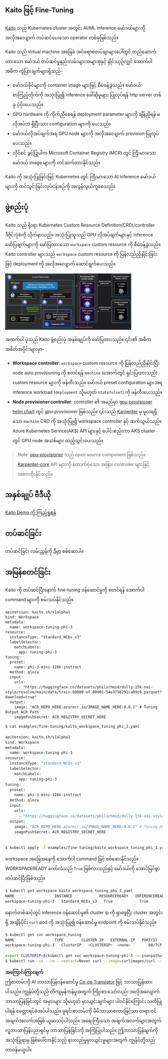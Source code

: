 <!--
CO_OP_TRANSLATOR_METADATA:
{
  "original_hash": "a1c62bf7d86d6186bf8d3917196a92a0",
  "translation_date": "2025-07-09T18:57:11+00:00",
  "source_file": "md/03.FineTuning/FineTuning_Kaito.md",
  "language_code": "my"
}
-->
## Kaito ဖြင့် Fine-Tuning

[Kaito](https://github.com/Azure/kaito) သည် Kubernetes cluster အတွင်း AI/ML inference မော်ဒယ်များကို အလိုအလျောက် တပ်ဆင်ပေးသော operator တစ်ခုဖြစ်သည်။

Kaito သည် virtual machine အခြေခံ အင်ဖရာစတပ်ချာများပေါ်တွင် တည်ဆောက်ထားသော မော်ဒယ် တပ်ဆင်မှုနည်းလမ်းများအများစုနှင့် နှိုင်းယှဉ်လျှင် အောက်ပါ အဓိက ကွဲပြားချက်များရှိသည်-

- မော်ဒယ်ဖိုင်များကို container image များဖြင့် စီမံခန့်ခွဲသည်။ မော်ဒယ်စာကြည့်တိုက်ကို အသုံးပြု၍ inference ခေါ်ဆိုမှုများ ပြုလုပ်ရန် http server တစ်ခု ပံ့ပိုးပေးသည်။
- GPU hardware ကို ကိုက်ညီစေရန် deployment parameter များကို ချိန်ညှိရန် မလိုအပ်ဘဲ ရှိပြီးသား configuration များကို ပေးသည်။
- မော်ဒယ်လိုအပ်ချက်အရ GPU node များကို အလိုအလျောက် provision ပြုလုပ်ပေးသည်။
- လိုင်စင် ခွင့်ပြုပါက Microsoft Container Registry (MCR) တွင် ကြီးမားသော မော်ဒယ် image များကို တင်ဆက်ထားနိုင်သည်။

Kaito ကို အသုံးပြုခြင်းဖြင့် Kubernetes တွင် ကြီးမားသော AI inference မော်ဒယ်များကို တင်သွင်းခြင်းလုပ်ငန်းစဉ်ကို အလွန်လွယ်ကူစေသည်။

## ဖွဲ့စည်းပုံ

Kaito သည် ရိုးရာ Kubernetes Custom Resource Definition(CRD)/controller ဒီဇိုင်းပုံစံကို လိုက်နာသည်။ အသုံးပြုသူသည် GPU လိုအပ်ချက်များနှင့် inference ဖော်ပြချက်များကို ဖော်ပြထားသော `workspace` custom resource ကို စီမံခန့်ခွဲသည်။ Kaito controller များသည် `workspace` custom resource ကို ပြန်လည်ညှိနှိုင်းခြင်းဖြင့် deployment ကို အလိုအလျောက် ဆောင်ရွက်ပေးသည်။
<div align="left">
  <img src="https://github.com/kaito-project/kaito/raw/main/docs/img/arch.png" width=80% title="Kaito architecture" alt="Kaito architecture">
</div>

အထက်ပါ ပုံသည် Kaito ဖွဲ့စည်းပုံ အနှစ်ချုပ်ကို ဖော်ပြထားသည်။ ၎င်း၏ အဓိက အစိတ်အပိုင်းများမှာ-

- **Workspace controller**: `workspace` custom resource ကို ပြန်လည်ညှိနှိုင်းပြီး node auto provisioning ကို စတင်ရန် `machine` (အောက်တွင် ရှင်းပြထားသည်) custom resource များကို ဖန်တီးသည်။ မော်ဒယ် preset configuration များအရ inference workload (`deployment` သို့မဟုတ် `statefulset`) ကို ဖန်တီးပေးသည်။
- **Node provisioner controller**: controller ၏ အမည်မှာ [gpu-provisioner helm chart](https://github.com/Azure/gpu-provisioner/tree/main/charts/gpu-provisioner) တွင် *gpu-provisioner* ဖြစ်သည်။ ၎င်းသည် [Karpenter](https://sigs.k8s.io/karpenter) မှ မူလရရှိသော `machine` CRD ကို အသုံးပြု၍ workspace controller နှင့် ဆက်သွယ်သည်။ Azure Kubernetes Service(AKS) API များနှင့် ပေါင်းစည်းကာ AKS cluster တွင် GPU node အသစ်များ ထည့်သွင်းပေးသည်။
> Note: [*gpu-provisioner*](https://github.com/Azure/gpu-provisioner) သည် open source component ဖြစ်သည်။ [Karpenter-core](https://sigs.k8s.io/karpenter) API များကို ထောက်ပံ့သော အခြား controller များဖြင့် အစားထိုးနိုင်သည်။

## အနှစ်ချုပ် ဗီဒီယို  
[Kaito Demo ကို ကြည့်ရှုရန်](https://www.youtube.com/embed/pmfBSg7L6lE?si=b8hXKJXb1gEZcmAe)

## တပ်ဆင်ခြင်း

တပ်ဆင်ခြင်း လမ်းညွှန်ကို [ဒီမှာ](https://github.com/Azure/kaito/blob/main/docs/installation.md) စစ်ဆေးပါ။

## အမြန်စတင်ခြင်း

Kaito ကို တပ်ဆင်ပြီးနောက် fine-tuning ဝန်ဆောင်မှုကို စတင်ရန် အောက်ပါ command များကို စမ်းသပ်နိုင်သည်။

```
apiVersion: kaito.sh/v1alpha1
kind: Workspace
metadata:
  name: workspace-tuning-phi-3
resource:
  instanceType: "Standard_NC6s_v3"
  labelSelector:
    matchLabels:
      app: tuning-phi-3
tuning:
  preset:
    name: phi-3-mini-128k-instruct
  method: qlora
  input:
    urls:
      - "https://huggingface.co/datasets/philschmid/dolly-15k-oai-style/resolve/main/data/train-00000-of-00001-54e3756291ca09c6.parquet?download=true"
  output:
    image: "ACR_REPO_HERE.azurecr.io/IMAGE_NAME_HERE:0.0.1" # Tuning Output ACR Path
    imagePushSecret: ACR_REGISTRY_SECRET_HERE
```

```sh
$ cat examples/fine-tuning/kaito_workspace_tuning_phi_3.yaml

apiVersion: kaito.sh/v1alpha1
kind: Workspace
metadata:
  name: workspace-tuning-phi-3
resource:
  instanceType: "Standard_NC6s_v3"
  labelSelector:
    matchLabels:
      app: tuning-phi-3
tuning:
  preset:
    name: phi-3-mini-128k-instruct
  method: qlora
  input:
    urls:
      - "https://huggingface.co/datasets/philschmid/dolly-15k-oai-style/resolve/main/data/train-00000-of-00001-54e3756291ca09c6.parquet?download=true"
  output:
    image: "ACR_REPO_HERE.azurecr.io/IMAGE_NAME_HERE:0.0.1" # Tuning Output ACR Path
    imagePushSecret: ACR_REGISTRY_SECRET_HERE
    

$ kubectl apply -f examples/fine-tuning/kaito_workspace_tuning_phi_3.yaml
```

workspace အခြေအနေကို အောက်ပါ command ဖြင့် စစ်ဆေးနိုင်သည်။ WORKSPACEREADY ကော်လံသည် `True` ဖြစ်လာသည်နှင့် မော်ဒယ်ကို အောင်မြင်စွာ တပ်ဆင်ပြီးဖြစ်သည်။

```sh
$ kubectl get workspace kaito_workspace_tuning_phi_3.yaml
NAME                  INSTANCE            RESOURCEREADY   INFERENCEREADY   WORKSPACEREADY   AGE
workspace-tuning-phi-3   Standard_NC6s_v3   True            True             True             10m
```

နောက်တစ်ဆင့်တွင် inference ဝန်ဆောင်မှု၏ cluster ip ကို ရှာဖွေပြီး cluster အတွင်းရှိ အချိန်ပိုင်း `curl` pod ကို အသုံးပြု၍ ဝန်ဆောင်မှု endpoint ကို စမ်းသပ်နိုင်သည်။

```sh
$ kubectl get svc workspace_tuning
NAME                  TYPE        CLUSTER-IP   EXTERNAL-IP   PORT(S)            AGE
workspace-tuning-phi-3   ClusterIP   <CLUSTERIP>  <none>        80/TCP,29500/TCP   10m

export CLUSTERIP=$(kubectl get svc workspace-tuning-phi-3 -o jsonpath="{.spec.clusterIPs[0]}") 
$ kubectl run -it --rm --restart=Never curl --image=curlimages/curl -- curl -X POST http://$CLUSTERIP/chat -H "accept: application/json" -H "Content-Type: application/json" -d "{\"prompt\":\"YOUR QUESTION HERE\"}"
```

**အကြောင်းကြားချက်**  
ဤစာတမ်းကို AI ဘာသာပြန်ဝန်ဆောင်မှု [Co-op Translator](https://github.com/Azure/co-op-translator) ဖြင့် ဘာသာပြန်ထားပါသည်။ ကျွန်ုပ်တို့သည် တိကျမှန်ကန်မှုအတွက် ကြိုးစားသော်လည်း အလိုအလျောက် ဘာသာပြန်ခြင်းတွင် အမှားများ သို့မဟုတ် မှားယွင်းချက်များ ပါဝင်နိုင်ကြောင်း သတိပြုပါရန် မေတ္တာရပ်ခံအပ်ပါသည်။ မူရင်းစာတမ်းကို မိမိဘာသာစကားဖြင့်သာ တရားဝင်အချက်အလက်အဖြစ် ယူဆသင့်ပါသည်။ အရေးကြီးသော အချက်အလက်များအတွက် လူ့ဘာသာပြန်ပညာရှင်မှ ဘာသာပြန်ခြင်းကို အကြံပြုပါသည်။ ဤဘာသာပြန်ချက်ကို အသုံးပြုရာမှ ဖြစ်ပေါ်လာနိုင်သည့် နားလည်မှုမှားယွင်းမှုများအတွက် ကျွန်ုပ်တို့သည် တာဝန်မယူပါ။